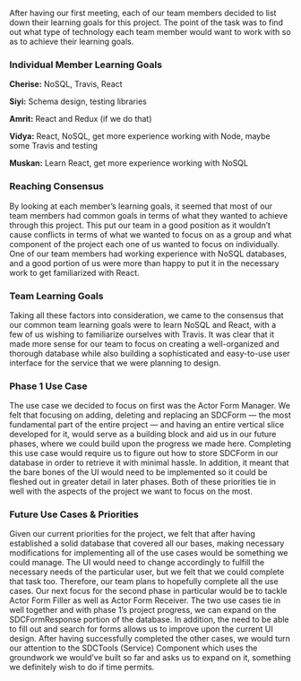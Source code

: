 After having our first meeting, each of our team members decided to list down their learning goals for this project. The point of the task was to find out what type of technology each team member would want to work with so as to achieve their learning goals.

### Individual Member Learning Goals

**Cherise:** NoSQL, Travis, React

**Siyi:** Schema design, testing libraries

**Amrit:** React and Redux (if we do that)

**Vidya:** React, NoSQL, get more experience working with Node, maybe some Travis and testing

**Muskan:** Learn React, get more experience working with NoSQL

### Reaching Consensus

By looking at each member’s learning goals, it seemed that most of our team members had common goals in terms of what they wanted to achieve through this project. This put our team in a good position as it wouldn’t cause conflicts in terms of what we wanted to focus on as a group and what component of the project each one of us wanted to focus on individually. One of our team members had working experience with NoSQL databases, and a good portion of us were more than happy to put it in the necessary work to get familiarized with React. 

### Team Learning Goals

Taking all these factors into consideration, we came to the consensus that our common team learning goals were to learn NoSQL and React, with a few of us wishing to familiarize ourselves with Travis. It was clear that it made more sense for our team to focus on creating a well-organized and thorough database while also building a sophisticated and easy-to-use user interface for the service that we were planning to design.

### Phase 1 Use Case

The use case we decided to focus on first was the Actor Form Manager. We felt that focusing on adding, deleting and replacing an SDCForm —  the most fundamental part of the entire project — and having an entire vertical slice developed for it, would serve as a building block and aid us in our future phases, where we could build upon the progress we made here. Completing this use case would require us to figure out how to store SDCForm in our database in order to retrieve it with minimal hassle. In addition, it meant that the bare bones of the UI would need to be implemented so it could be fleshed out in greater detail in later phases. Both of these priorities tie in well with the aspects of the project we want to focus on the most.

### Future Use Cases & Priorities

Given our current priorities for the project, we felt that after having established a solid database that covered all our bases, making necessary modifications for implementing all of the use cases would be something we could manage. The UI would need to change accordingly to fulfill the necessary needs of the particular user, but we felt that we could complete that task too. Therefore, our team plans to hopefully complete all the use cases. Our next focus for the second phase in particular would be to tackle Actor Form Filler as well as Actor Form Receiver. The two use cases tie in well together and with phase 1’s project progress, we can expand on the SDCFormResponse portion of the database. In addition, the need to be able to fill out and search for forms allows us to improve upon the current UI design. After having successfully completed the other cases, we would turn our attention to the SDCTools (Service) Component which uses the groundwork we would’ve built so far and asks us to expand on it, something we definitely wish to do if time permits.
